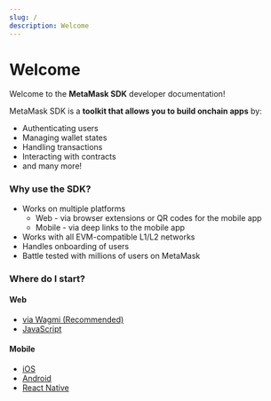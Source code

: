 ```yaml
---
slug: /
description: Welcome
---
```


# Welcome

Welcome to the **MetaMask SDK** developer documentation!

MetaMask SDK is a **toolkit that allows you to build onchain apps** by:

- Authenticating users
- Managing wallet states
- Handling transactions
- Interacting with contracts
- and many more!

### Why use the SDK?

- Works on multiple platforms
  - Web - via browser extensions or QR codes for the mobile app
  - Mobile - via deep links to the mobile app
- Works with all EVM-compatible L1/L2 networks
- Handles onboarding of users
- Battle tested with millions of users on MetaMask

### Where do I start?

<div class="cards">
  <div class="card">
    <div class="card__header">
      <h4>Web</h4>
    </div>
    <div class="card__body">
      <ul>
        <li><a href="/sdk/install-sdk-via-wagmi/quick-start">via Wagmi (Recommended)</a></li>
        <li><a href="/sdk/install/javascript">JavaScript</a></li>
      </ul>
    </div>
  </div>
  <div class="card">
    <div class="card__header">
      <h4>Mobile</h4>
    </div>
    <div class="card__body">
      <ul>
        <li><a href="/sdk/install/ios">iOS</a></li>
        <li><a href="/sdk/install/android">Android</a></li>
        <li><a href="/sdk/install/react-native">React Native</a></li>
      </ul>
    </div>
  </div>
</div>
